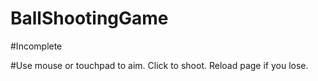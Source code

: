 # BallShootingGame

#Incomplete

#Use mouse or touchpad to aim. Click to shoot. Reload page if you lose.
